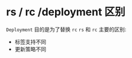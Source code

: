 # rs / rc /deployment 区别
`Deployment` 目的是为了替换 `rc`
`rs` 和 `rc` 主要的区别:
- 标签支持不同
- 更新策略不同                       
